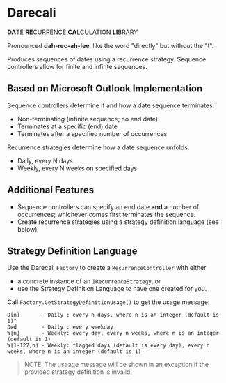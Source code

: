 Darecali
==
**DA**TE **RE**CURRENCE **CA**LCULATION **LI**BRARY

Pronounced **dah-rec-ah-lee**, like the word "directly" but without the "t".

Produces sequences of dates using a recurrence strategy.  Sequence controllers allow for finite and infinte sequences.

Based on Microsoft Outlook Implementation
--
Sequence controllers determine if and how a date sequence terminates:

* Non-terminating (infinite sequence; no end date)
* Terminates at a specific (end) date
* Terminates after a specified number of occurrences 

Recurrence strategies determine how a date sequence unfolds:

* Daily, every N days
* Weekly, every N weeks on specified days

Additional Features
--
 
* Sequence controllers can specify an end date **and** a number of occurrences; whichever comes first terminates the sequence.
* Create recurrence strategies using a strategy definition language (see below)

Strategy Definition Language
--

Use the Darecali `Factory` to create a `RecurrenceController` with either
* a concrete instance of an `IRecurrenceStrategy`, or
* use the Strategy Definition Language to have one created for you.  

Call `Factory.GetStrategyDefinitionUsage()` to get the usage message:

```
D[n]       - Daily : every n days, where n is an integer (default is 1)"
Dwd        - Daily : every weekday
W[n]       - Weekly: every day, every n weeks, where n is an integer (default is 1)
W[1-127,n] - Weekly: flagged days (default is every day), every n weeks, where n is an integer (default is 1)
```

>NOTE: The useage message will be shown in an exception if the provided strategy definition is invalid.